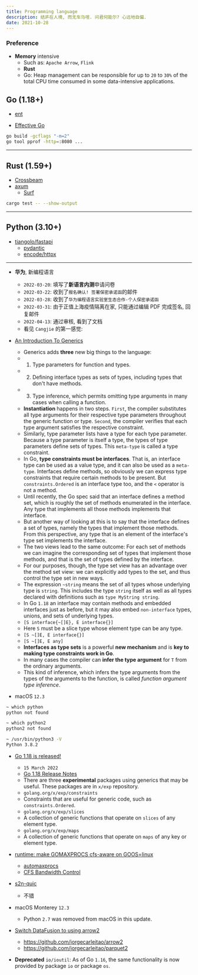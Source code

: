 ```yaml
---
title: Programming language
description: 结庐在人境, 而无车马喧. 问君何能尔? 心远地自偏.
date: 2021-10-28
---
```


### Preference

* **Memory** intensive
  - Such as: `Apache Arrow`, `Flink`
  - **Rust**
  - Go: Heap management can be responsible for up to
    `20` to `30%` of the total CPU time consumed in
    some data-intensive applications.

## Go (1.18+)

* [ent](https://github.com/ent/ent)

* [Effective Go](https://go.dev/doc/effective_go)

```zsh
go build -gcflags "-m=2"
go tool pprof -http=:8080 ...
```

------------------

## Rust (1.59+)

* [Crossbeam](https://github.com/crossbeam-rs/crossbeam)
* [axum](https://github.com/tokio-rs/axum)
  - [Surf](https://github.com/http-rs/surf)

```zsh
cargo test -- --show-output
```

------------------

## Python (3.10+)

* [tiangolo/fastapi](https://github.com/tiangolo/fastapi)
  - [pydantic](https://github.com/samuelcolvin/pydantic)
  - [encode/httpx](https://github.com/encode/httpx)

------------------

* **华为**, 新编程语言
  - `2022-03-20`: 填写了**新语言内测**申请问卷
  - `2022-03-22`: 收到了`报名确认! 签署保密承诺函`的邮件
  - `2022-03-28`: 收到了`华为编程语言实验室生态合作-个人保密承诺函`
  - `2022-03-31`: 由于正值上海疫情隔离在家,
    只能通过编辑 PDF 完成签名, 回复邮件
  - `2022-04-13`: 通过审核, 看到了文档
  - 看见 `Cangjie` 的第一感觉:

* [An Introduction To Generics](https://go.dev/blog/intro-generics)
  - Generics adds **three** new big things to the language:
  - 1. Type parameters for function and types.
  - 2. Defining interface types as sets of types,
    including types that don't have methods.
  - 3. Type inference, which permits omitting type
    arguments in many cases when calling a function.
  - **Instantiation** happens in two steps. `First`,
    the compiler substitutes all type arguments for
    their respective type parameters throughout the
    generic function or type. `Second`, the compiler
    verifies that each type argument satisfies
    the respective constraint.
  - Similarly, type parameter lists have a type for
    each type parameter. Because a type parameter is
    itself a type, the types of type parameters define
    sets of types. This `meta-type` is called
    a type constraint.
  - In Go, **type constraints must be interfaces**.
    That is, an interface type can be used as a value
    type, and it can also be used as a `meta-type`.
    Interfaces define methods, so obviously we can
    express type constraints that require certain
    methods to be present. But `constraints.Ordered`
    is an interface type too, and the `<`
    operator is not a method.
  - Until recently, the Go spec said that an interface
    defines a method set, which is roughly the set of methods
    enumerated in the interface. Any type that implements
    all those methods implements that interface.
  - But another way of looking at this is to say that
    the interface defines a set of types, namely the
    types that implement those methods.
    From this perspective, any type that is an element
    of the interface's type set implements the interface.
  - The two views lead to the same outcome: For each set
    of methods we can imagine the corresponding set of
    types that implement those methods, and that is the
    set of types defined by the interface.
  - For our purposes, though, the type set view has an
    advantage over the method set view: we can explicitly
    add types to the set, and thus control
    the type set in new ways.
  -  The expression `~string` means the set of all types
    whose underlying type is `string`. This includes the
    type `string` itself as well as all types declared with
    definitions such as `type MyString string`.
  -  In Go `1.18` an interface may contain methods and
    embedded interfaces just as before, but it may also
    embed `non-interface` types, unions, and
    sets of underlying types.
  - `[S interface{~[]E}, E interface{}]`
  - Here `S` must be a slice type whose element type can be any type.
  - `[S ~[]E, E interface{}]`
  - `[S ~[]E, E any]`
  - **Interfaces as type sets** is a powerful **new mechanism**
    and is **key to making type constraints work in Go**.
  - In many cases the compiler can **infer the type argument**
    for `T` from the ordinary arguments.
  - This kind of inference, which infers the type arguments
    from the types of the arguments to the function,
    is called *function argument type inference*.

* macOS `12.3`

```zsh
~ which python
python not found

~ which python2
python2 not found

~ /usr/bin/python3 -V
Python 3.8.2
```

* [Go 1.18 is released!](https://go.dev/blog/go1.18)
  - `15 March 2022`
  - [Go 1.18 Release Notes](https://go.dev/doc/go1.18)
  - There are three **experimental** packages using generics
    that may be useful. These packages are in `x/exp` repository.
  - `golang.org/x/exp/constraints`
  - Constraints that are useful for generic code,
    such as `constraints.Ordered`.
  - `golang.org/x/exp/slices`
  - A collection of generic functions that operate on
    `slices` of any element type.
  - `golang.org/x/exp/maps`
  - A collection of generic functions that operate on
    `maps` of any key or element type.

* [runtime: make GOMAXPROCS cfs-aware on GOOS=linux](https://github.com/golang/go/issues/33803)
  - [automaxprocs](https://github.com/uber-go/automaxprocs)
  - [CFS Bandwidth Control](https://www.kernel.org/doc/Documentation/scheduler/sched-bwc.txt)

* [s2n-quic](https://github.com/aws/s2n-quic)
  - 不错

* macOS Monterey `12.3`
  - Python `2.7` was removed from macOS in this update.

* [Switch DataFusion to using arrow2](https://github.com/apache/arrow-datafusion/issues/1532)
  - https://github.com/jorgecarleitao/arrow2
  - https://github.com/jorgecarleitao/parquet2

* **Deprecated** `io/ioutil`: As of Go `1.16`,
  the same functionality is now provided by
  package `io` or package `os`.
